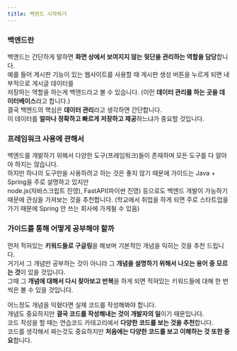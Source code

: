 ```yaml
---
title: 백엔드 시작하기
---
```


### 백엔드란

백엔드는 간단하게 말하면 **화면 상에서 보여지지 않는 뒷단을 관리하는 역할을 담당**합니다.<br>
예를 들어 게시판 기능이 있는 웹사이트를 사용할 때 게시판 생성 버튼을 누르게 되면 내부적으로 게시글 데이터를<br>
저장하는 역할을 하는게 백엔드라고 볼 수 있습니다. (이런 **데이터 관리를 하는 곳을 데이터베이스**라고 합니다.)<br>
결국 백엔드의 핵심은 **데이터 관리**라고 생각하면 간단합니다.<br>
이 데이터를 **얼마나 정확하고 빠르게 저장하고 제공**하느냐가 중요할 것입니다.<br>

### 프레임워크 사용에 관해서

백엔드를 개발하기 위해서 다양한 도구(프레임워크)들이 존재하며 모든 도구를 다 알아야 하지는 않습니다.<br>
하지만 하나의 도구만을 사용하려고 하는 것은 좋지 않기 때문에 가이드는 Java + Spring을 주로 설명하고 있지만<br>
node.js(자바스크립트 진영), FastAPI(파이썬 진영) 등으로도 백엔드 개발이 가능하기 때문에 관심을 가져보는 것을 추천합니다.
(학교에서 취업을 하게 되면 주로 스타트업을 가기 때문에 Spring 안 쓰는 회사에 가게될 수 있음)

### 가이드를 통해 어떻게 공부해야 할까

먼저 적혀있는 **키워드들로 구글링**을 해보며 기본적인 개념을 익히는 것을 추천 드립니다.<br>
거기서 그 개념만 공부하는 것이 아니라 그 **개념을 설명하기 위해서 나오는 용어 중 모르는 것**이 있을 것입니다.<br>
그때 그 **개념에 대해서 다시 찾아보고 반복**을 하게 되면 적혀있는 키워드들에 대해 한 번씩은 볼 수 있을 것입니다.<br>

어느정도 개념을 익혔다면 실제 코드를 작성해봐야 합니다.<br>
개념도 중요하지만 **결국 코드를 작성해내는 것이 개발자의 일**이기 때문입니다.<br>
코드 작성을 할 때는 연습코드 카테고리에서 **다양한 코드를 보는 것을 추천**합니다.<br>
코드를 생각해서 짜는것도 중요하지만 **처음에는 다양한 코드를 보고 이해하는 것 또한 중요**합니다.